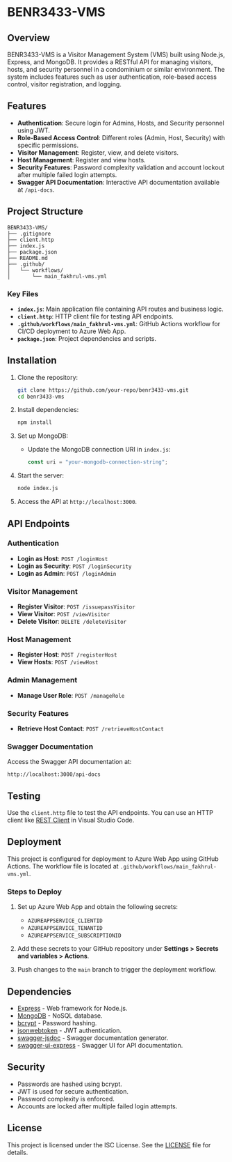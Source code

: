 # BENR3433-VMS

## Overview

BENR3433-VMS is a Visitor Management System (VMS) built using Node.js, Express, and MongoDB. It provides a RESTful API for managing visitors, hosts, and security personnel in a condominium or similar environment. The system includes features such as user authentication, role-based access control, visitor registration, and logging.

## Features

- **Authentication**: Secure login for Admins, Hosts, and Security personnel using JWT.
- **Role-Based Access Control**: Different roles (Admin, Host, Security) with specific permissions.
- **Visitor Management**: Register, view, and delete visitors.
- **Host Management**: Register and view hosts.
- **Security Features**: Password complexity validation and account lockout after multiple failed login attempts.
- **Swagger API Documentation**: Interactive API documentation available at `/api-docs`.

## Project Structure

```
BENR3433-VMS/
├── .gitignore
├── client.http
├── index.js
├── package.json
├── README.md
├── .github/
│   └── workflows/
│       └── main_fakhrul-vms.yml
```

### Key Files

- **`index.js`**: Main application file containing API routes and business logic.
- **`client.http`**: HTTP client file for testing API endpoints.
- **`.github/workflows/main_fakhrul-vms.yml`**: GitHub Actions workflow for CI/CD deployment to Azure Web App.
- **`package.json`**: Project dependencies and scripts.

## Installation

1. Clone the repository:
   ```bash
   git clone https://github.com/your-repo/benr3433-vms.git
   cd benr3433-vms
   ```

2. Install dependencies:
   ```bash
   npm install
   ```

3. Set up MongoDB:
   - Update the MongoDB connection URI in `index.js`:
     ```js
     const uri = "your-mongodb-connection-string";
     ```

4. Start the server:
   ```bash
   node index.js
   ```

5. Access the API at `http://localhost:3000`.

## API Endpoints

### Authentication

- **Login as Host**: `POST /loginHost`
- **Login as Security**: `POST /loginSecurity`
- **Login as Admin**: `POST /loginAdmin`

### Visitor Management

- **Register Visitor**: `POST /issuepassVisitor`
- **View Visitor**: `POST /viewVisitor`
- **Delete Visitor**: `DELETE /deleteVisitor`

### Host Management

- **Register Host**: `POST /registerHost`
- **View Hosts**: `POST /viewHost`

### Admin Management

- **Manage User Role**: `POST /manageRole`

### Security Features

- **Retrieve Host Contact**: `POST /retrieveHostContact`

### Swagger Documentation

Access the Swagger API documentation at:
```
http://localhost:3000/api-docs
```

## Testing

Use the `client.http` file to test the API endpoints. You can use an HTTP client like [REST Client](https://marketplace.visualstudio.com/items?itemName=humao.rest-client) in Visual Studio Code.

## Deployment

This project is configured for deployment to Azure Web App using GitHub Actions. The workflow file is located at `.github/workflows/main_fakhrul-vms.yml`.

### Steps to Deploy

1. Set up Azure Web App and obtain the following secrets:
   - `AZUREAPPSERVICE_CLIENTID`
   - `AZUREAPPSERVICE_TENANTID`
   - `AZUREAPPSERVICE_SUBSCRIPTIONID`

2. Add these secrets to your GitHub repository under **Settings > Secrets and variables > Actions**.

3. Push changes to the `main` branch to trigger the deployment workflow.

## Dependencies

- [Express](https://expressjs.com/) - Web framework for Node.js.
- [MongoDB](https://www.mongodb.com/) - NoSQL database.
- [bcrypt](https://www.npmjs.com/package/bcrypt) - Password hashing.
- [jsonwebtoken](https://www.npmjs.com/package/jsonwebtoken) - JWT authentication.
- [swagger-jsdoc](https://www.npmjs.com/package/swagger-jsdoc) - Swagger documentation generator.
- [swagger-ui-express](https://www.npmjs.com/package/swagger-ui-express) - Swagger UI for API documentation.

## Security

- Passwords are hashed using bcrypt.
- JWT is used for secure authentication.
- Password complexity is enforced.
- Accounts are locked after multiple failed login attempts.

## License

This project is licensed under the ISC License. See the [LICENSE](LICENSE) file for details.
